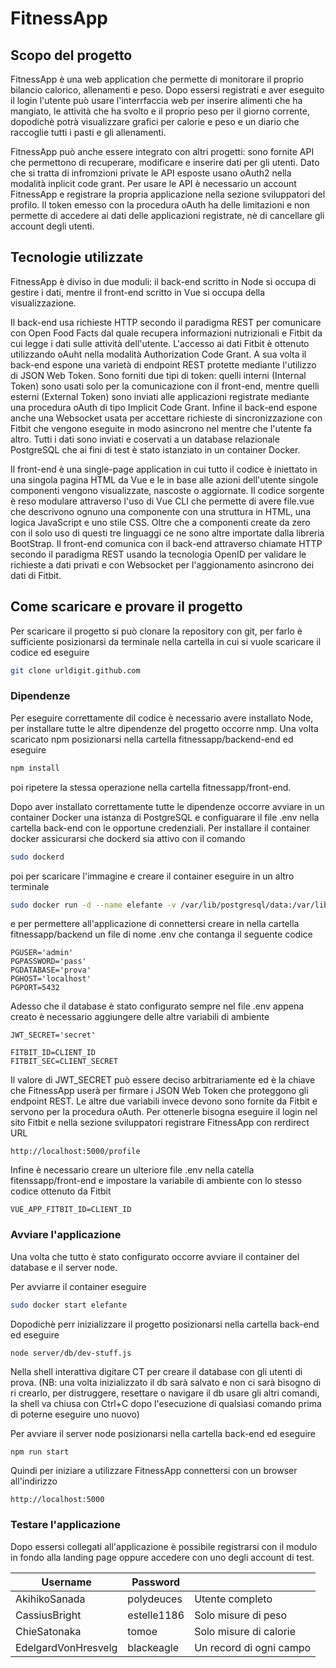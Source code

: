 # FitnessApp

## Scopo del progetto
FitnessApp è una web application che permette di monitorare il proprio bilancio calorico, allenamenti e peso.
Dopo essersi registrati e aver eseguito il login l'utente può usare l'interrfaccia web per inserire alimenti che ha mangiato, le attività che ha svolto e il proprio peso per il giorno corrente, dopodichè potrà visualizzare grafici per calorie e peso e un diario che raccoglie tutti i pasti e gli allenamenti.

FitnessApp può anche essere integrato con altri progetti: sono fornite API che permettono di recuperare, modificare e inserire dati per gli utenti. Dato che si tratta di infromzioni private le API esposte usano oAuth2 nella modalità inplicit code grant. Per usare le API è necessario un account FitnessApp e registrare la propria applicazione nella sezione sviluppatori del profilo. Il token emesso con la procedura oAuth ha delle limitazioni e non permette di accedere ai dati delle applicazioni registrate, nè di cancellare gli account degli utenti.

## Tecnologie utilizzate
FitnessApp è diviso in due moduli: il back-end scritto in Node si occupa di gestire i dati, mentre il front-end scritto in Vue si occupa della visualizzazione.

Il back-end usa richieste HTTP secondo il paradigma REST per comunicare con Open Food Facts dal quale recupera informazioni nutrizionali e Fitbit da cui legge i dati sulle attività dell'utente. L'accesso ai dati Fitbit è ottenuto utilizzando oAuht nella modalità Authorization Code Grant. A sua volta il back-end espone una varietà di endpoint REST protette mediante l'utilizzo di JSON Web Token. Sono forniti due tipi di token: quelli interni (Internal Token) sono usati solo per la comunicazione con il front-end, mentre quelli esterni (External Token) sono inviati alle applicazioni registrate mediante una procedura oAuth di tipo Implicit Code Grant. Infine il back-end espone anche una Websocket usata per accettare richieste di sincronizzazione con Fitbit che vengono eseguite in modo asincrono nel mentre che l'utente fa altro. Tutti i dati sono inviati e coservati a un database relazionale PostgreSQL che ai fini di test è stato istanziato in un container Docker.

Il front-end è una single-page application in cui tutto il codice è iniettato in una singola pagina HTML da Vue e le in base alle azioni dell'utente singole componenti vengono visualizzate, nascoste o aggiornate. Il codice sorgente è reso modulare attraverso l'uso di Vue CLI che permette di avere file.vue che descrivono ognuno una componente con una struttura in HTML, una logica JavaScript e uno stile CSS. Oltre che a componenti create da zero con il solo uso di questi tre linguaggi ce ne sono altre importate dalla libreria BootStrap. Il front-end comunica con il back-end attraverso chiamate HTTP secondo il paradigma REST usando <!-- Da controllare --> la tecnologia OpenID per validare le richieste a dati privati e con Websocket per l'aggionamento asincrono dei dati di Fitbit.

## Come scaricare e provare il progetto
<!-- NB: questo va rivisto dopo la build definitiva -->
Per scaricare il progetto si può clonare la repository con git, per farlo è sufficiente posizionarsi da terminale nella cartella in cui si vuole scaricare il codice ed eseguire
<!-- TODO inserire link corretto -->
```bash
git clone urldigit.github.com
```
### Dipendenze
Per eseguire correttamente dil codice è necessario avere installato Node, per installare tutte le altre dipendenze del progetto occorre nmp. Una volta scaricato npm posizionarsi nella cartella fitnessapp/backend-end ed eseguire 
```bash
npm install
```
poi ripetere la stessa operazione nella cartella fitnessapp/front-end. <!-- Questo potrebbe cambiare con la build -->

Dopo aver installato correttamente tutte le dipendenze occorre avviare in un container Docker una istanza di PostgreSQL e configuarare il file .env nella cartella back-end con le opportune credenziali.
Per installare il container docker assicurarsi che dockerd sia attivo con il comando
```bash
sudo dockerd
```
poi per scaricare l'immagine e creare il container eseguire in un altro terminale
```bash
sudo docker run -d --name elefante -v /var/lib/postgresql/data:/var/lib/postgresql/data -p 5432:5432 -e POSTGRES_USER=admin -e POSTGRES_PASSWORD=pass -e POSTGRES_DB=prova postgres
```
e per permettere all'applicazione di connettersi creare in nella cartella fitnessapp/backend un file di nome .env che contanga il seguente codice
```
PGUSER='admin'
PGPASSWORD='pass'
PGDATABASE='prova'
PGHOST='localhost'
PGPORT=5432
```

Adesso che il database è stato configurato sempre nel file .env appena creato è necessario aggiungere delle altre variabili di ambiente
```
JWT_SECRET='secret'

FITBIT_ID=CLIENT_ID
FITBIT_SEC=CLIENT_SECRET
```
Il valore di JWT_SECRET può essere deciso arbitrariamente ed è la chiave che FitnessApp userà per firmare i JSON Web Token che proteggono gli endpoint REST. Le altre due variabili invece devono sono fornite da Fitbit e servono per la procedura oAuth. Per ottenerle bisogna eseguire il login nel sito Fitbit e nella sezione sviluppatori registrare FitnessApp con rerdirect URL 
<!-- TODO: aggiornare il link post build -->
```
http://localhost:5000/profile
```
Infine è necessario creare un ulteriore file .env nella catella fitenssapp/front-end e impostare la variabile di ambiente con lo stesso codice ottenuto da Fitbit
```
VUE_APP_FITBIT_ID=CLIENT_ID
```

### Avviare l'applicazione 
Una volta che tutto è stato configurato occorre avviare il container del database e il server node.

Per avviarre il container eseguire
```bash
sudo docker start elefante
```
Dopodichè perr inizializzare il progetto posizionarsi nella cartella back-end ed eseguire
```bash
node server/db/dev-stuff.js
```
Nella shell interattiva digitare CT per creare il database con gli utenti di prova.
(NB: una volta inizializzato il db sarà salvato e non ci sarà bisogno di ri crearlo, per distruggere, resettare o navigare il db usare gli altri comandi, la shell va chiusa con Ctrl+C dopo l'esecuzione di qualsiasi comando prima di poterne eseguire uno nuovo)

Per avviare il server node posizionarsi nella cartella back-end ed eseguire
```
npm run start
```
<!-- Quando sarà fatta la build non credo sarà necessario avviare il server Vue -->
Quindi per iniziare a utilizzare FitnessApp connettersi con un browser all'indirizzo
```
http://localhost:5000
```
### Testare l'applicazione
Dopo essersi collegati all'applicazione è possibile registrarsi con il modulo in fondo alla landing page oppure accedere con uno degli account di test.

| Username            | Password    |                         |
|---------------------|-------------|-------------------------|
| AkihikoSanada       | polydeuces  | Utente completo         |
| CassiusBright       | estelle1186 | Solo misure di peso     |
| ChieSatonaka        | tomoe       | Solo misure di calorie  |
| EdelgardVonHresvelg | blackeagle  | Un record di ogni campo |